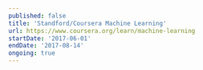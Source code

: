 ```yaml
---
published: false
title: 'Standford/Coursera Machine Learning'
url: https://www.coursera.org/learn/machine-learning
startDate: '2017-06-01'
endDate: '2017-08-14'
ongoing: true
---
```

<!--
I completed [the Andrew Ng Coursera course](https://www.coursera.org/learn/machine-learning) with a 95.7%. I've also watched the [Ludobods Lectures](https://www.youtube.com/playlist?list=PLAuiGdPEdw0jySMqCxj2-BQ5QKM9ts8ik) on Evolutionary Robotics, as well the [Oxford DeepNLP lectures](https://github.com/oxford-cs-deepnlp-2017/lectures).
-->
